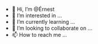 - 👋 Hi, I’m @Érnest
- 👀 I’m interested in ...
- 🌱 I’m currently learning ...
- 💞️ I’m looking to collaborate on ...
- 📫 How to reach me ...

<!---
iiSugarplum/iiSugarplum is a ✨ special ✨ repository because its `README.md` (this file) appears on your GitHub profile.
You can click the Preview link to take a look at your changes.
--->
